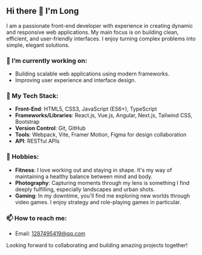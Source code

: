 ## Hi there 👋 I'm Long

I am a passionate front-end developer with experience in creating dynamic and responsive web applications. My main focus is on building clean, efficient, and user-friendly interfaces. I enjoy turning complex problems into simple, elegant solutions.

### 🔭 I’m currently working on:
- Building scalable web applications using modern frameworks.
- Improving user experience and interface design.

### 💼 My Tech Stack:
- **Front-End**: HTML5, CSS3, JavaScript (ES6+), TypeScript
- **Frameworks/Libraries**: React.js, Vue.js, Angular, Next.js, Tailwind CSS, Bootstrap
- **Version Control**: Git, GitHub
- **Tools**: Webpack, Vite, Framer Motion, Figma for design collaboration
- **API**: RESTful APIs

### 🎲 Hobbies:
- **Fitness**: I love working out and staying in shape. It's my way of maintaining a healthy balance between mind and body.
- **Photography**: Capturing moments through my lens is something I find deeply fulfilling, especially landscapes and urban shots.
- **Gaming**: In my downtime, you'll find me exploring new worlds through video games. I enjoy strategy and role-playing games in particular.

### 📫 How to reach me:
- Email: 1287495419@qq.com

Looking forward to collaborating and building amazing projects together!
